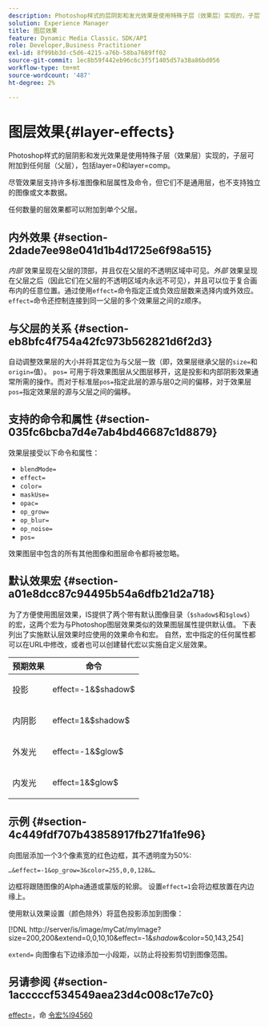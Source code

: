 ```yaml
---
description: Photoshop样式的层阴影和发光效果是使用特殊子层（效果层）实现的，子层可附加到任何层（父层），包括layer=0和layer=comp。
solution: Experience Manager
title: 图层效果
feature: Dynamic Media Classic，SDK/API
role: Developer,Business Practitioner
exl-id: 8f99bb3d-c5d6-4215-a76b-58ba7689ff02
source-git-commit: 1ec8b59f442eb96c6c3f5f1405d57a38a86bd056
workflow-type: tm+mt
source-wordcount: '487'
ht-degree: 2%

---
```


# 图层效果{#layer-effects}

Photoshop样式的层阴影和发光效果是使用特殊子层（效果层）实现的，子层可附加到任何层（父层），包括layer=0和layer=comp。

尽管效果层支持许多标准图像和层属性及命令，但它们不是通用层，也不支持独立的图像或文本数据。

任何数量的层效果都可以附加到单个父层。

## 内外效果 {#section-2dade7ee98e041d1b4d1725e6f98a515}

*内部* 效果呈现在父层的顶部，并且仅在父层的不透明区域中可见。*外部* 效果呈现在父层之后（因此它们在父层的不透明区域内永远不可见），并且可以位于复合画布内的任意位置。通过使用`effect=`命令指定正或负效应层数来选择内或外效应。 `effect=`命令还控制连接到同一父层的多个效果层之间的z顺序。

## 与父层的关系 {#section-eb8bfc4f754a42fc973b562821d6f2d3}

自动调整效果层的大小并将其定位为与父层一致（即，效果层继承父层的`size=`和`origin=`值）。 `pos=` 可用于将效果图层从父图层移开，这是投影和内部阴影效果通常所需的操作。而对于标准层`pos=`指定此层的源与层0之间的偏移，对于效果层`pos=`指定效果层的源与父层之间的偏移。

## 支持的命令和属性 {#section-035fc6bcba7d4e7ab4bd46687c1d8879}

效果层接受以下命令和属性：

* `blendMode=`
* `effect=`
* `color=`
* `maskUse=`
* `opac=`
* `op_grow=`
* `op_blur=`
* `op_noise=`
* `pos=`

效果图层中包含的所有其他图像和图层命令都将被忽略。

## 默认效果宏 {#section-a01e8dcc87c94495b54a6dfb21d2a718}

为了方便使用图层效果，IS提供了两个带有默认图像目录（`$shadow$`和`$glow$`）的宏，这两个宏为与Photoshop图层效果类似的效果图层属性提供默认值。 下表列出了实施默认层效果时应使用的效果命令和宏。 自然，宏中指定的任何属性都可以在URL中修改，或者也可以创建替代宏以实施自定义层效果。

<table id="table_8089C41AD1F24223A58C7DD8F4DDF73C"> 
 <thead> 
  <tr> 
   <th class="entry"> <b> 预期效果</b> </th> 
   <th class="entry"> <b> 命令</b> </th> 
  </tr> 
 </thead>
 <tbody> 
  <tr> 
   <td> <p> 投影 </p> </td> 
   <td> <p> <span class="codeph"> effect=-1&amp;$shadow$</span> </p> </td> 
  </tr> 
  <tr> 
   <td> <p> 内阴影 </p> </td> 
   <td> <p> <span class="codeph"> effect=1&amp;$shadow$</span> </p> </td> 
  </tr> 
  <tr> 
   <td> <p> 外发光 </p> </td> 
   <td> <p> <span class="codeph"> effect=-1&amp;$glow$</span> </p> </td> 
  </tr> 
  <tr> 
   <td> <p> 内发光 </p> </td> 
   <td> <p> <span class="codeph"> effect=1&amp;$glow$</span> </p> </td> 
  </tr> 
 </tbody> 
</table>

## 示例 {#section-4c449fdf707b43858917fb271fa1fe96}

向图层添加一个3个像素宽的红色边框，其不透明度为50%:

`…&effect=-1&op_grow=3&color=255,0,0,128&…`

边框将跟随图像的Alpha通道或蒙版的轮廓。 设置`effect=1`会将边框放置在内边缘上。

使用默认效果设置（颜色除外）将蓝色投影添加到图像：

[!DNL http://server/is/image/myCat/myImage?size=200,200&extend=0,0,10,10&effect=-1&$shadow$&color=50,143,254]

`extend=` 向图像右下边缘添加一小段距，以防止将投影剪切到图像范围。

## 另请参阅 {#section-1acccccf534549aea23d4c008c17e7c0}

[effect=](../../../../../is-api/http-ref/image-serving-api-ref/c-http-protocol-reference/c-command-reference/r-effect.md#reference-b1296c4afed047fb921bbc1e33752135)，命 [令宏%l94560](../../../../../is-api/http-ref/image-serving-api-ref/c-http-protocol-reference/c-syntax-and-features/r-is-http-command-macros.md#reference-ea2a9571c65a46da83eca27d0013cbf9)
